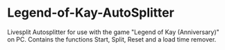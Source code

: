# Legend-of-Kay-AutoSplitter
Livesplit Autosplitter for use with the game "Legend of Kay (Anniversary)" on PC.
Contains the functions Start, Split, Reset and a load time remover.
